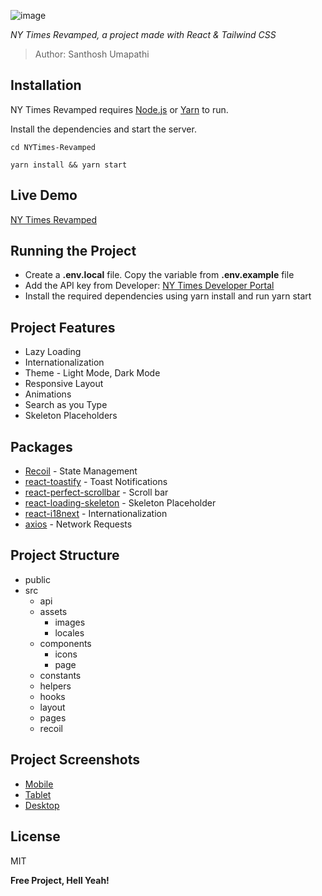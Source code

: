 ![image](https://raw.githubusercontent.com/Santhosh-Umapathi/React-NYTimes-Revamped/project-assets/src/assets/images/cover.png)

_NY Times Revamped, a project made with React & Tailwind CSS_

> Author: Santhosh Umapathi

## Installation

NY Times Revamped requires [Node.js](https://nodejs.org/) or [Yarn](https://yarnpkg.com/) to run.

Install the dependencies and start the server.

```brew
cd NYTimes-Revamped
```

```brew
yarn install && yarn start
```

## Live Demo

[NY Times Revamped](https://nytimes-revamped.web.app/)

## Running the Project

- Create a **.env.local** file. Copy the variable from **.env.example** file
- Add the API key from Developer: [NY Times Developer Portal](https://developer.nytimes.com/)
- Install the required dependencies using yarn install and run yarn start

## Project Features

- Lazy Loading
- Internationalization
- Theme - Light Mode, Dark Mode
- Responsive Layout
- Animations
- Search as you Type
- Skeleton Placeholders

## Packages

- [Recoil](https://recoiljs.org/) - State Management
- [react-toastify](https://github.com/fkhadra/react-toastify#readme) - Toast Notifications
- [react-perfect-scrollbar](https://github.com/goldenyz/react-perfect-scrollbar) - Scroll bar
- [react-loading-skeleton](https://github.com/dvtng/react-loading-skeleton#readme) - Skeleton Placeholder
- [react-i18next](https://react.i18next.com/) - Internationalization
- [axios](https://axios-http.com/) - Network Requests

## Project Structure

- public
- src
  - api
  - assets
    - images
    - locales
  - components
    - icons
    - page
  - constants
  - helpers
  - hooks
  - layout
  - pages
  - recoil

## Project Screenshots

- [Mobile](https://raw.githubusercontent.com/Santhosh-Umapathi/React-NYTimes-Revamped/project-assets/src/assets/images/screenshots/Mobile.png)
- [Tablet](https://raw.githubusercontent.com/Santhosh-Umapathi/React-NYTimes-Revamped/project-assets/src/assets/images/screenshots/Tablet.png)
- [Desktop](https://raw.githubusercontent.com/Santhosh-Umapathi/React-NYTimes-Revamped/project-assets/src/assets/images/screenshots/Desktop.png)

## License

MIT

**Free Project, Hell Yeah!**
